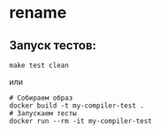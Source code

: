 # rename

## Запуск тестов: 
```
make test clean
```
или
```
# Собираем образ
docker build -t my-compiler-test .
# Запускаем тесты
docker run --rm -it my-compiler-test
```
